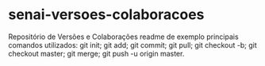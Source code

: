 # senai-versoes-colaboracoes
Repositório de Versões e Colaborações
readme de exemplo
principais comandos utilizados:
git init;
git add;
git commit;
git pull;
git checkout -b;
git checkout master;
git merge;
git push -u origin master.
